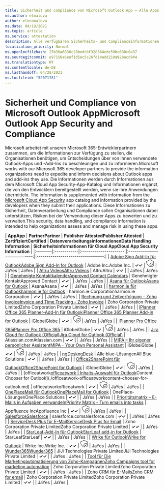 ```yaml
---
title: Sicherheit und Compliance von Microsoft Outlook App – Alle Apps
ms.author: elmalova
author: elenamalova
ms.date: 04/19/2021
ms.topic: article
ms.service: attestation
description: Alle verfügbaren Sicherheits- und Complianceinformationen für alle Microsoft Outlook-Apps.
localization_priority: Normal
ms.openlocfilehash: 25b36a6836c28bedcbf328564ede50bc680c6a37
ms.sourcegitcommit: e97156a6eaf1d5ec5c26fd14add210a92bacd944
ms.translationtype: MT
ms.contentlocale: de-DE
ms.lasthandoff: 04/28/2021
ms.locfileid: "52071781"
---
```

# <a name="microsoft-outlook-app-security-and-compliance"></a><span data-ttu-id="f6881-103">Sicherheit und Compliance von Microsoft Outlook App</span><span class="sxs-lookup"><span data-stu-id="f6881-103">Microsoft Outlook App Security and Compliance</span></span>

<span data-ttu-id="f6881-104">Microsoft arbeitet mit unseren Microsoft 365-Entwicklerpartnern zusammen, um die Informationen zur Verfügung zu stellen, die Organisationen benötigen, um Entscheidungen über von ihnen verwendete Outlook-Apps und -Add-Ins zu beschleunigen und zu informieren.</span><span class="sxs-lookup"><span data-stu-id="f6881-104">Microsoft works with our Microsoft 365 developer partners to provide the information organizations need to expedite and inform decisions about Outlook apps and add-ins they use.</span></span> <span data-ttu-id="f6881-105">Die Informationen werden durch Informationen aus dem Microsoft Cloud App Security-App-Katalog und Informationen ergänzt, die von den Entwicklern bereitgestellt werden, wenn sie ihre Anwendungen übermitteln. [](https://www.microsoft.com/en-us/enterprise-mobility-security/cloud-app-security)</span><span class="sxs-lookup"><span data-stu-id="f6881-105">The information is supplemented with information from the [Microsoft Cloud App Security](https://www.microsoft.com/en-us/enterprise-mobility-security/cloud-app-security) app catalog and information provided by the developers when they submit their applications.</span></span> <span data-ttu-id="f6881-106">Diese Informationen zu Sicherheit, Datenverarbeitung und Compliance sollen Organisationen dabei unterstützen, Risiken bei der Verwendung dieser Apps zu bewerten und zu verwalten.</span><span class="sxs-lookup"><span data-stu-id="f6881-106">This security, data handling, and compliance information is intended to help organizations assess and manage risk in using these apps.</span></span>

| <span data-ttu-id="f6881-107">**App**</span><span class="sxs-lookup"><span data-stu-id="f6881-107">**App**</span></span> | <span data-ttu-id="f6881-108">**Partner**</span><span class="sxs-lookup"><span data-stu-id="f6881-108">**Partner**</span></span> | <span data-ttu-id="f6881-109">**Publisher Attested**</span><span class="sxs-lookup"><span data-stu-id="f6881-109">**Publisher Attested**</span></span> | <span data-ttu-id="f6881-110">**Zertifiziert**</span><span class="sxs-lookup"><span data-stu-id="f6881-110">**Certified**</span></span> | <span data-ttu-id="f6881-111">**Datenverarbeitungsinformationen**</span><span class="sxs-lookup"><span data-stu-id="f6881-111">**Data Handling Information**</span></span> | <span data-ttu-id="f6881-112">**Sicherheitsinformationen für Cloud App**</span><span class="sxs-lookup"><span data-stu-id="f6881-112">**Cloud App Security Information**</span></span> |
|:--------|:------------|:----------------------:|:-----------------------------:|:----------------------------------:|
| [<span data-ttu-id="f6881-113">Adobe Sign Add-In für Outlook</span><span class="sxs-lookup"><span data-stu-id="f6881-113">Adobe Sign Add-In for Outlook</span></span>](./adobe-inc-sign-add-in-for-outlook.md) | <span data-ttu-id="f6881-114">Adobe Inc.</span><span class="sxs-lookup"><span data-stu-id="f6881-114">Adobe Inc.</span></span> | <span data-ttu-id="f6881-115">**✓**</span><span class="sxs-lookup"><span data-stu-id="f6881-115">**✓**</span></span> | <img alt="Certified application badge" src="../media/certified-badge.png" height="25" width="25" /> | <span data-ttu-id="f6881-116">Ja</span><span class="sxs-lookup"><span data-stu-id="f6881-116">Yes</span></span> | <span data-ttu-id="f6881-117">Ja</span><span class="sxs-lookup"><span data-stu-id="f6881-117">Yes</span></span> |
| [<span data-ttu-id="f6881-118">Altru Videos</span><span class="sxs-lookup"><span data-stu-id="f6881-118">Altru Videos</span></span>](./altru-videos.md) | <span data-ttu-id="f6881-119">Altru</span><span class="sxs-lookup"><span data-stu-id="f6881-119">Altru</span></span> | <span data-ttu-id="f6881-120">**✓**</span><span class="sxs-lookup"><span data-stu-id="f6881-120">**✓**</span></span> |  | <span data-ttu-id="f6881-121">Ja</span><span class="sxs-lookup"><span data-stu-id="f6881-121">Yes</span></span> | <span data-ttu-id="f6881-122">Ja</span><span class="sxs-lookup"><span data-stu-id="f6881-122">Yes</span></span> |
| [<span data-ttu-id="f6881-123">Genehmigte Kontaktkalender</span><span class="sxs-lookup"><span data-stu-id="f6881-123">Approved Contact Calendars</span></span>](./approved-contact-calendars.md) | <span data-ttu-id="f6881-124">Genehmigter Kontakt</span><span class="sxs-lookup"><span data-stu-id="f6881-124">Approved Contact</span></span> | <span data-ttu-id="f6881-125">**✓**</span><span class="sxs-lookup"><span data-stu-id="f6881-125">**✓**</span></span> |  | <span data-ttu-id="f6881-126">Ja</span><span class="sxs-lookup"><span data-stu-id="f6881-126">Yes</span></span> | <span data-ttu-id="f6881-127">Ja</span><span class="sxs-lookup"><span data-stu-id="f6881-127">Yes</span></span> |
| [<span data-ttu-id="f6881-128">Asana für Outlook</span><span class="sxs-lookup"><span data-stu-id="f6881-128">Asana for Outlook</span></span>](./asana-for-outlook.md) | <span data-ttu-id="f6881-129">Asana</span><span class="sxs-lookup"><span data-stu-id="f6881-129">Asana</span></span> | <span data-ttu-id="f6881-130">**✓**</span><span class="sxs-lookup"><span data-stu-id="f6881-130">**✓**</span></span> |  | <span data-ttu-id="f6881-131">Ja</span><span class="sxs-lookup"><span data-stu-id="f6881-131">Yes</span></span> | <span data-ttu-id="f6881-132">Ja</span><span class="sxs-lookup"><span data-stu-id="f6881-132">Yes</span></span> |
| [<span data-ttu-id="f6881-133">harmon.ie für Outlook</span><span class="sxs-lookup"><span data-stu-id="f6881-133">harmon.ie for Outlook</span></span>](./harmonie-corporation-for-outlook.md) | <span data-ttu-id="f6881-134">harmon.ie Corporation</span><span class="sxs-lookup"><span data-stu-id="f6881-134">harmon.ie Corporation</span></span> | <span data-ttu-id="f6881-135">**✓**</span><span class="sxs-lookup"><span data-stu-id="f6881-135">**✓**</span></span> |  | <span data-ttu-id="f6881-136">Ja</span><span class="sxs-lookup"><span data-stu-id="f6881-136">Yes</span></span> | <span data-ttu-id="f6881-137">Ja</span><span class="sxs-lookup"><span data-stu-id="f6881-137">Yes</span></span> |
| [<span data-ttu-id="f6881-138">Rechnung und Zeitverfolgung – Zoho Invoice</span><span class="sxs-lookup"><span data-stu-id="f6881-138">Invoice and Time Tracking - Zoho Invoice</span></span>](./zoho-corporation-private-limited-invoice-and-time-tracking.md) | <span data-ttu-id="f6881-139">Zoho Corporation Private Limited</span><span class="sxs-lookup"><span data-stu-id="f6881-139">Zoho Corporation Private Limited</span></span> | <span data-ttu-id="f6881-140">**✓**</span><span class="sxs-lookup"><span data-stu-id="f6881-140">**✓**</span></span> |  | <span data-ttu-id="f6881-141">Ja</span><span class="sxs-lookup"><span data-stu-id="f6881-141">Yes</span></span> | <span data-ttu-id="f6881-142">Ja</span><span class="sxs-lookup"><span data-stu-id="f6881-142">Yes</span></span> |
| [<span data-ttu-id="f6881-143">iPlanner Office 365 Planner-Add-In für Outlook</span><span class="sxs-lookup"><span data-stu-id="f6881-143">iPlanner Office 365 Planner Add-in for Outlook</span></span>](./iglobe-iplanner-office-365-planner-add-in-for-outlook.md) | <span data-ttu-id="f6881-144">iGlobe</span><span class="sxs-lookup"><span data-stu-id="f6881-144">iGlobe</span></span> | <span data-ttu-id="f6881-145">**✓**</span><span class="sxs-lookup"><span data-stu-id="f6881-145">**✓**</span></span> | <img alt="Certified application badge" src="../media/certified-badge.png" height="25" width="25" /> | <span data-ttu-id="f6881-146">Ja</span><span class="sxs-lookup"><span data-stu-id="f6881-146">Yes</span></span> | <span data-ttu-id="f6881-147">Ja</span><span class="sxs-lookup"><span data-stu-id="f6881-147">Yes</span></span> |
| [<span data-ttu-id="f6881-148">iPlanner Pro Office 365</span><span class="sxs-lookup"><span data-stu-id="f6881-148">iPlanner Pro Office 365</span></span>](./iglobe-iplanner-pro-office-365.md) | <span data-ttu-id="f6881-149">iGlobe</span><span class="sxs-lookup"><span data-stu-id="f6881-149">iGlobe</span></span> | <span data-ttu-id="f6881-150">**✓**</span><span class="sxs-lookup"><span data-stu-id="f6881-150">**✓**</span></span> | <img alt="Certified application badge" src="../media/certified-badge.png" height="25" width="25" /> | <span data-ttu-id="f6881-151">Ja</span><span class="sxs-lookup"><span data-stu-id="f6881-151">Yes</span></span> | <span data-ttu-id="f6881-152">Ja</span><span class="sxs-lookup"><span data-stu-id="f6881-152">Yes</span></span> |
| [<span data-ttu-id="f6881-153">Jira Cloud for Outlook (Official)</span><span class="sxs-lookup"><span data-stu-id="f6881-153">Jira Cloud for Outlook (Official)</span></span>](./atlassiancom-jira-cloud-for-outlook-official.md) | <span data-ttu-id="f6881-154">Atlassian.com</span><span class="sxs-lookup"><span data-stu-id="f6881-154">Atlassian.com</span></span> | <span data-ttu-id="f6881-155">**✓**</span><span class="sxs-lookup"><span data-stu-id="f6881-155">**✓**</span></span> |  | <span data-ttu-id="f6881-156">Ja</span><span class="sxs-lookup"><span data-stu-id="f6881-156">Yes</span></span> | <span data-ttu-id="f6881-157">Ja</span><span class="sxs-lookup"><span data-stu-id="f6881-157">Yes</span></span> |
| [<span data-ttu-id="f6881-158">MIPA – Ihr eigener persönlicher Assistent</span><span class="sxs-lookup"><span data-stu-id="f6881-158">MIPA - Your Own Personal Assistant</span></span>](./iglobe-mipa-your-own-personal-assistant.md) | <span data-ttu-id="f6881-159">iGlobe</span><span class="sxs-lookup"><span data-stu-id="f6881-159">iGlobe</span></span> | <span data-ttu-id="f6881-160">**✓**</span><span class="sxs-lookup"><span data-stu-id="f6881-160">**✓**</span></span> | <img alt="Certified application badge" src="../media/certified-badge.png" height="25" width="25" /> | <span data-ttu-id="f6881-161">Ja</span><span class="sxs-lookup"><span data-stu-id="f6881-161">Yes</span></span> | <span data-ttu-id="f6881-162">Ja</span><span class="sxs-lookup"><span data-stu-id="f6881-162">Yes</span></span> |
| [<span data-ttu-id="f6881-163">ngDesk</span><span class="sxs-lookup"><span data-stu-id="f6881-163">ngDesk</span></span>](./all-blue-solutions-ngdesk.md) | <span data-ttu-id="f6881-164">Alle blue-Lösungen</span><span class="sxs-lookup"><span data-stu-id="f6881-164">All Blue Solutions</span></span> | <span data-ttu-id="f6881-165">**✓**</span><span class="sxs-lookup"><span data-stu-id="f6881-165">**✓**</span></span> |  | <span data-ttu-id="f6881-166">Ja</span><span class="sxs-lookup"><span data-stu-id="f6881-166">Yes</span></span> | <span data-ttu-id="f6881-167">Ja</span><span class="sxs-lookup"><span data-stu-id="f6881-167">Yes</span></span> |
| [<span data-ttu-id="f6881-168">Office2SharePoint für Outlook</span><span class="sxs-lookup"><span data-stu-id="f6881-168">Office2SharePoint for Outlook</span></span>](./iglobe-office2sharepoint-for-outlook.md) | <span data-ttu-id="f6881-169">iGlobe</span><span class="sxs-lookup"><span data-stu-id="f6881-169">iGlobe</span></span> | <span data-ttu-id="f6881-170">**✓**</span><span class="sxs-lookup"><span data-stu-id="f6881-170">**✓**</span></span> | <img alt="Certified application badge" src="../media/certified-badge.png" height="25" width="25" /> | <span data-ttu-id="f6881-171">Ja</span><span class="sxs-lookup"><span data-stu-id="f6881-171">Yes</span></span> | <span data-ttu-id="f6881-172">Ja</span><span class="sxs-lookup"><span data-stu-id="f6881-172">Yes</span></span> |
| <span data-ttu-id="f6881-173">[officeatwork</span><span class="sxs-lookup"><span data-stu-id="f6881-173">[officeatwork</span></span> | <span data-ttu-id="f6881-174">Inhalts-Auswahl für Outlook](./officeatwork-officeatworkcontent-chooser-for-outlook.md)</span><span class="sxs-lookup"><span data-stu-id="f6881-174">Content Chooser for Outlook](./officeatwork-officeatworkcontent-chooser-for-outlook.md)</span></span> | <span data-ttu-id="f6881-175">officeatwork</span><span class="sxs-lookup"><span data-stu-id="f6881-175">officeatwork</span></span> | <span data-ttu-id="f6881-176">**✓**</span><span class="sxs-lookup"><span data-stu-id="f6881-176">**✓**</span></span> | <img alt="Certified application badge" src="../media/certified-badge.png" height="25" width="25" /> | <span data-ttu-id="f6881-177">Ja</span><span class="sxs-lookup"><span data-stu-id="f6881-177">Yes</span></span> | <span data-ttu-id="f6881-178">Ja</span><span class="sxs-lookup"><span data-stu-id="f6881-178">Yes</span></span> |
| [<span data-ttu-id="f6881-179">OnePlaceMail für Outlook</span><span class="sxs-lookup"><span data-stu-id="f6881-179">OnePlaceMail for Outlook</span></span>](./oneplace-solutions-oneplacemail-for-outlook.md) | <span data-ttu-id="f6881-180">OnePlace-Lösungen</span><span class="sxs-lookup"><span data-stu-id="f6881-180">OnePlace Solutions</span></span> | <span data-ttu-id="f6881-181">**✓**</span><span class="sxs-lookup"><span data-stu-id="f6881-181">**✓**</span></span> |  | <span data-ttu-id="f6881-182">Ja</span><span class="sxs-lookup"><span data-stu-id="f6881-182">Yes</span></span> | <span data-ttu-id="f6881-183">Ja</span><span class="sxs-lookup"><span data-stu-id="f6881-183">Yes</span></span> |
| [<span data-ttu-id="f6881-184">Prioritätsmatrix – E-Mails in Aufgaben verwandeln</span><span class="sxs-lookup"><span data-stu-id="f6881-184">Priority Matrix - Turn emails into tasks</span></span>](./appfluence-inc-priority-matrix-turn-emails-into-tasks.md) | <span data-ttu-id="f6881-185">Appfluence Inc</span><span class="sxs-lookup"><span data-stu-id="f6881-185">Appfluence Inc</span></span> | <span data-ttu-id="f6881-186">**✓**</span><span class="sxs-lookup"><span data-stu-id="f6881-186">**✓**</span></span> | <img alt="Certified application badge" src="../media/certified-badge.png" height="25" width="25" /> | <span data-ttu-id="f6881-187">Ja</span><span class="sxs-lookup"><span data-stu-id="f6881-187">Yes</span></span> | <span data-ttu-id="f6881-188">Ja</span><span class="sxs-lookup"><span data-stu-id="f6881-188">Yes</span></span> |
| [<span data-ttu-id="f6881-189">Salesforce</span><span class="sxs-lookup"><span data-stu-id="f6881-189">Salesforce</span></span>](./salesforcecom-salesforce.md) | <span data-ttu-id="f6881-190">salesforce.com</span><span class="sxs-lookup"><span data-stu-id="f6881-190">salesforce.com</span></span> | <span data-ttu-id="f6881-191">**✓**</span><span class="sxs-lookup"><span data-stu-id="f6881-191">**✓**</span></span> |  | <span data-ttu-id="f6881-192">Ja</span><span class="sxs-lookup"><span data-stu-id="f6881-192">Yes</span></span> | <span data-ttu-id="f6881-193">Ja</span><span class="sxs-lookup"><span data-stu-id="f6881-193">Yes</span></span> |
| [<span data-ttu-id="f6881-194">ServiceDesk Plus für E-Mail</span><span class="sxs-lookup"><span data-stu-id="f6881-194">ServiceDesk Plus for Email</span></span>](./zoho-corporation-private-limited-servicedesk-plus-for-email.md) | <span data-ttu-id="f6881-195">Zoho Corporation Private Limited</span><span class="sxs-lookup"><span data-stu-id="f6881-195">Zoho Corporation Private Limited</span></span> | <span data-ttu-id="f6881-196">**✓**</span><span class="sxs-lookup"><span data-stu-id="f6881-196">**✓**</span></span> |  | <span data-ttu-id="f6881-197">Ja</span><span class="sxs-lookup"><span data-stu-id="f6881-197">Yes</span></span> | <span data-ttu-id="f6881-198">Ja</span><span class="sxs-lookup"><span data-stu-id="f6881-198">Yes</span></span> |
| [<span data-ttu-id="f6881-199">StarLeaf-Add-In für Outlook</span><span class="sxs-lookup"><span data-stu-id="f6881-199">StarLeaf add-in for Outlook</span></span>](./starleaf-add-in-for-outlook.md) | <span data-ttu-id="f6881-200">StarLeaf</span><span class="sxs-lookup"><span data-stu-id="f6881-200">StarLeaf</span></span> | <span data-ttu-id="f6881-201">**✓**</span><span class="sxs-lookup"><span data-stu-id="f6881-201">**✓**</span></span> |  | <span data-ttu-id="f6881-202">Ja</span><span class="sxs-lookup"><span data-stu-id="f6881-202">Yes</span></span> | <span data-ttu-id="f6881-203">Ja</span><span class="sxs-lookup"><span data-stu-id="f6881-203">Yes</span></span> |
| [<span data-ttu-id="f6881-204">Wrike für Outlook</span><span class="sxs-lookup"><span data-stu-id="f6881-204">Wrike for Outlook</span></span>](./wrike-inc-for-outlook.md) | <span data-ttu-id="f6881-205">Wrike Inc.</span><span class="sxs-lookup"><span data-stu-id="f6881-205">Wrike Inc.</span></span> | <span data-ttu-id="f6881-206">**✓**</span><span class="sxs-lookup"><span data-stu-id="f6881-206">**✓**</span></span> | <img alt="Certified application badge" src="../media/certified-badge.png" height="25" width="25" /> | <span data-ttu-id="f6881-207">Ja</span><span class="sxs-lookup"><span data-stu-id="f6881-207">Yes</span></span> | <span data-ttu-id="f6881-208">Ja</span><span class="sxs-lookup"><span data-stu-id="f6881-208">Yes</span></span> |
| [<span data-ttu-id="f6881-209">Wunder365</span><span class="sxs-lookup"><span data-stu-id="f6881-209">Wunder365</span></span>](./jiji-technologies-private-limited-wunder365.md) | <span data-ttu-id="f6881-210">JiJi Technologies Private Limited</span><span class="sxs-lookup"><span data-stu-id="f6881-210">JiJi Technologies Private Limited</span></span> | <span data-ttu-id="f6881-211">**✓**</span><span class="sxs-lookup"><span data-stu-id="f6881-211">**✓**</span></span> |  | <span data-ttu-id="f6881-212">Ja</span><span class="sxs-lookup"><span data-stu-id="f6881-212">Yes</span></span> | <span data-ttu-id="f6881-213">Ja</span><span class="sxs-lookup"><span data-stu-id="f6881-213">Yes</span></span> |
| [<span data-ttu-id="f6881-214">Tool für Die Marketingautomatisierung von Zoho-Kampagnen</span><span class="sxs-lookup"><span data-stu-id="f6881-214">Zoho Campaigns tool for marketing automation</span></span>](./zoho-corporation-private-limited-campaigns-tool-for-marketing-automation.md) | <span data-ttu-id="f6881-215">Zoho Corporation Private Limited</span><span class="sxs-lookup"><span data-stu-id="f6881-215">Zoho Corporation Private Limited</span></span> | <span data-ttu-id="f6881-216">**✓**</span><span class="sxs-lookup"><span data-stu-id="f6881-216">**✓**</span></span> |  | <span data-ttu-id="f6881-217">Ja</span><span class="sxs-lookup"><span data-stu-id="f6881-217">Yes</span></span> | <span data-ttu-id="f6881-218">Ja</span><span class="sxs-lookup"><span data-stu-id="f6881-218">Yes</span></span> |
| [<span data-ttu-id="f6881-219">Zoho CRM für E-Mails</span><span class="sxs-lookup"><span data-stu-id="f6881-219">Zoho CRM for email</span></span>](./zoho-corporation-private-limited-crm-for-email.md) | <span data-ttu-id="f6881-220">Zoho Corporation Private Limited</span><span class="sxs-lookup"><span data-stu-id="f6881-220">Zoho Corporation Private Limited</span></span> | <span data-ttu-id="f6881-221">**✓**</span><span class="sxs-lookup"><span data-stu-id="f6881-221">**✓**</span></span> |  | <span data-ttu-id="f6881-222">Ja</span><span class="sxs-lookup"><span data-stu-id="f6881-222">Yes</span></span> | <span data-ttu-id="f6881-223">Ja</span><span class="sxs-lookup"><span data-stu-id="f6881-223">Yes</span></span> |

